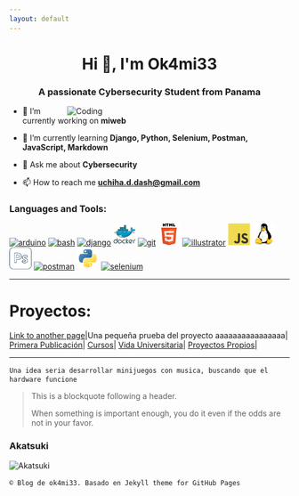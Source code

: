 ```yaml
---
layout: default
---
```

<h1 align="center">Hi 👋, I'm Ok4mi33</h1>
<h3 align="center">A passionate Cybersecurity Student from Panama</h3>

<img align="right" alt="Coding" width="400" src="https://media.tenor.com/cX92mi1p-NYAAAAd/coding-anime.gif">


- 🔭 I’m currently working on **miweb**

- 🌱 I’m currently learning **Django, Python, Selenium, Postman, JavaScript, Markdown**

- 💬 Ask me about **Cybersecurity**

- 📫 How to reach me **uchiha.d.dash@gmail.com**

<!--<h3 align="left">Connect with me:</h3>-->

<p align="left">
</p>

<h3 align="left">Languages and Tools:</h3>
<p align="left"> <a href="https://www.arduino.cc/" target="_blank" rel="noreferrer"><img src="https://cdn.worldvectorlogo.com/logos/arduino-1.svg" alt="arduino" width="40" height="40"/></a> 
<a href="https://www.gnu.org/software/bash/" target="_blank" rel="noreferrer"> <img src="https://www.vectorlogo.zone/logos/gnu_bash/gnu_bash-icon.svg" alt="bash" width="40" height="40"/></a> 
<a href="https://www.djangoproject.com/" target="_blank" rel="noreferrer"> <img src="https://cdn.worldvectorlogo.com/logos/django.svg" alt="django" width="40" height="40"/></a> 
<a href="https://www.docker.com/" target="_blank" rel="noreferrer"> <img src="https://raw.githubusercontent.com/devicons/devicon/master/icons/docker/docker-original-wordmark.svg" alt="docker" width="40" height="40"/></a> 
<a href="https://git-scm.com/" target="_blank" rel="noreferrer"> <img src="https://www.vectorlogo.zone/logos/git-scm/git-scm-icon.svg" alt="git" width="40" height="40"/></a> 
<a href="https://www.w3.org/html/" target="_blank" rel="noreferrer"> <img src="https://raw.githubusercontent.com/devicons/devicon/master/icons/html5/html5-original-wordmark.svg" alt="html5" width="40" height="40"/></a> 
<a href="https://www.adobe.com/in/products/illustrator.html" target="_blank" rel="noreferrer"> <img src="https://www.vectorlogo.zone/logos/adobe_illustrator/adobe_illustrator-icon.svg" alt="illustrator" width="40" height="40"/></a> 
<a href="https://developer.mozilla.org/en-US/docs/Web/JavaScript" target="_blank" rel="noreferrer"> <img src="https://raw.githubusercontent.com/devicons/devicon/master/icons/javascript/javascript-original.svg" alt="javascript" width="40" height="40"/></a> 
<a href="https://www.linux.org/" target="_blank" rel="noreferrer"> <img src="https://raw.githubusercontent.com/devicons/devicon/master/icons/linux/linux-original.svg" alt="linux" width="40" height="40"/></a> 
<a href="https://www.photoshop.com/en" target="_blank" rel="noreferrer"> <img src="https://raw.githubusercontent.com/devicons/devicon/master/icons/photoshop/photoshop-line.svg" alt="photoshop" width="40" height="40"/></a> 
<a href="https://postman.com" target="_blank" rel="noreferrer"> <img src="https://www.vectorlogo.zone/logos/getpostman/getpostman-icon.svg" alt="postman" width="40" height="40"/></a> 
<a href="https://www.python.org" target="_blank" rel="noreferrer"> <img src="https://raw.githubusercontent.com/devicons/devicon/master/icons/python/python-original.svg" alt="python" width="40" height="40"/></a> 
<a href="https://www.selenium.dev" target="_blank" rel="noreferrer"> <img src="https://raw.githubusercontent.com/detain/svg-logos/780f25886640cef088af994181646db2f6b1a3f8/svg/selenium-logo.svg" alt="selenium" width="40" height="40"/></a> 
</p>

<!--<p>&nbsp;<img align="center" src="https://github-readme-stats.vercel.app/api?username=ok4mi33&show_icons=true&locale=en" alt="ok4mi33" /></p>-->

<!--<p><img align="center" src="https://github-readme-streak-stats.herokuapp.com/?user=ok4mi33&" alt="ok4mi33" /></p>-->


* * *
# Proyectos:


[Link to another page](./another-page.html)|Una pequeña prueba del proyecto aaaaaaaaaaaaaaaa|
[Primera Publicación](./21-de-septiembre-de-2023.html)|
[Cursos](./Cursos.html)|
[Vida Universitaria](./Vida-Universitaria.html)|
[Proyectos Propios](./Proyectos-Propios.html)|

* * *

```
Una idea seria desarrollar minijuegos con musica, buscando que el hardware funcione
```


> This is a blockquote following a header.
>
> When something is important enough, you do it even if the odds are not in your favor.



### Akatsuki

![Akatsuki](https://i.pinimg.com/564x/87/15/c0/8715c0a6cfbf16e1d2faebf8bb107ea9.jpg)



```
© Blog de ok4mi33. Basado en Jekyll theme for GitHub Pages
```
